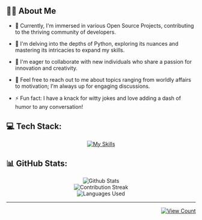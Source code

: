 ## 🤘🏻 About Me

- 🔭 Currently, I'm immersed in various Open Source Projects, contributing to the thriving community of developers.

- 🌱 I'm delving into the depths of Python, exploring its nuances and mastering its intricacies to expand my skills.

- 👯 I'm eager to collaborate with new individuals who share a passion for innovation and creativity.

- 💬 Feel free to reach out to me about topics ranging from worldly affairs to motivation; I'm always up for engaging discussions.

- ⚡ Fun fact: I have a knack for witty jokes and love adding a dash of humor to any conversation!



## 💻 Tech Stack:

<div align="center">
  
[![My Skills](https://skillicons.dev/icons?i=python,css,html,md,git,github,pycharm&theme=dark)](https://skillicons.dev)

</div>

## 📊 GitHub Stats:

<div align="center">
  
![Github Stats](https://github-readme-stats.vercel.app/api?username=YuheshPandian&theme=tokyonight&hide_border=false&include_all_commits=true&count_private=true)<br/>
![Contribution Streak](https://github-readme-streak-stats.herokuapp.com/?user=YuheshPandian&theme=tokyonight&hide_border=false)<br/>
![Languages Used](https://github-readme-stats.vercel.app/api/top-langs/?username=YuheshPandian&theme=tokyonight&hide_border=false&include_all_commits=true&count_private=true&layout=compact)

</div>

<hr>

<div align="right">
  
[![View Count](https://visitcount.itsvg.in/api?id=YuheshPandian&icon=0&color=6)](https://visitcount.itsvg.in)

</div>
